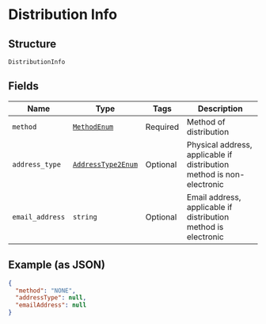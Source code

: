 
# Distribution Info

## Structure

`DistributionInfo`

## Fields

| Name | Type | Tags | Description |
|  --- | --- | --- | --- |
| `method` | [`MethodEnum`](../../doc/models/method-enum.md) | Required | Method of distribution |
| `address_type` | [`AddressType2Enum`](../../doc/models/address-type-2-enum.md) | Optional | Physical address, applicable if distribution method is non-electronic |
| `email_address` | `string` | Optional | Email address, applicable if distribution method is electronic |

## Example (as JSON)

```json
{
  "method": "NONE",
  "addressType": null,
  "emailAddress": null
}
```

